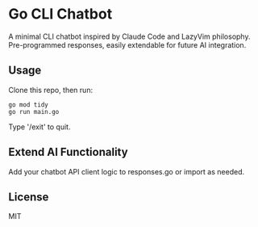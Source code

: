 # Go CLI Chatbot

A minimal CLI chatbot inspired by Claude Code and LazyVim philosophy. Pre-programmed responses, easily extendable for future AI integration.

## Usage
Clone this repo, then run:

```
go mod tidy
go run main.go
```

Type '/exit' to quit.

## Extend AI Functionality
Add your chatbot API client logic to responses.go or import as needed.

## License
MIT
